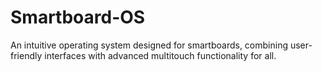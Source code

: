 # Smartboard-OS
An intuitive operating system designed for smartboards, combining user-friendly interfaces with advanced multitouch functionality for all.
